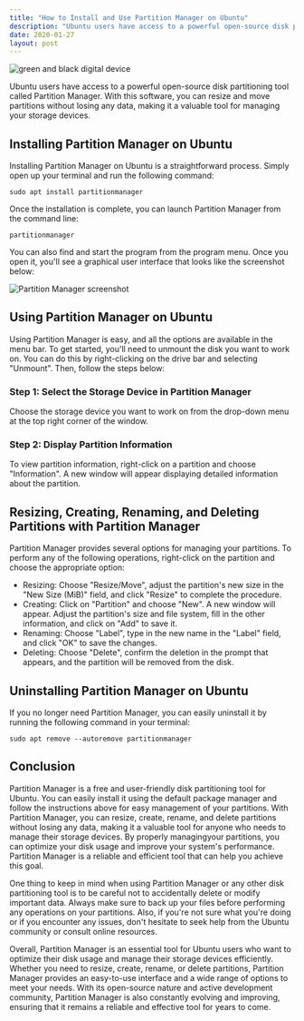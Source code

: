 ```yaml
---
title: "How to Install and Use Partition Manager on Ubuntu"
description: "Ubuntu users have access to a powerful open-source disk partitioning tool called Partition Manager. With this software, you can resize and move partitions without losing any data, making it a valuable tool for managing your storage devices."
date: 2020-01-27
layout: post
---
```


<article>
  <img alt="green and black digital device" src="https://images.unsplash.com/photo-1629654291663-b91ad427698f?crop=entropy&amp;cs=tinysrgb&amp;fit=max&amp;fm=jpg&amp;ixid=Mnw0NDU0ODN8MHwxfHNlYXJjaHwxfHxIb3clMjB0byUyMEluc3RhbGwlMjBhbmQlMjBVc2UlMjBQYXJ0aXRpb24lMjBNYW5hZ2VyJTIwb24lMjBVYnVudHV8ZW58MHwwfHx8MTY4MzY2MDk1MQ&amp;ixlib=rb-4.0.3&amp;q=80&amp;w=1080"/>
  <p>Ubuntu users have access to a powerful open-source disk partitioning tool called Partition Manager. With this software, you can resize and move partitions without losing any data, making it a valuable tool for managing your storage devices.</p>
  <h2>Installing Partition Manager on Ubuntu</h2>
  <p>Installing Partition Manager on Ubuntu is a straightforward process. Simply open up your terminal and run the following command:</p>
  <pre><code>sudo apt install partitionmanager</code></pre>
  <p>Once the installation is complete, you can launch Partition Manager from the command line:</p>
  <pre><code>partitionmanager</code></pre>
  <p>You can also find and start the program from the program menu. Once you open it, you'll see a graphical user interface that looks like the screenshot below:</p>
  <img alt="Partition Manager screenshot" src="partition-manager-screenshot.png"/>
  <h2>Using Partition Manager on Ubuntu</h2>
  <p>Using Partition Manager is easy, and all the options are available in the menu bar. To get started, you'll need to unmount the disk you want to work on. You can do this by right-clicking on the drive bar and selecting "Unmount". Then, follow the steps below:</p>
  <h3>Step 1: Select the Storage Device in Partition Manager</h3>
  <p>Choose the storage device you want to work on from the drop-down menu at the top right corner of the window.</p>
  <h3>Step 2: Display Partition Information</h3>
  <p>To view partition information, right-click on a partition and choose "Information". A new window will appear displaying detailed information about the partition.</p>
  <h2>Resizing, Creating, Renaming, and Deleting Partitions with Partition Manager</h2>
  <p>Partition Manager provides several options for managing your partitions. To perform any of the following operations, right-click on the partition and choose the appropriate option:</p>
  <ul>
    <li>Resizing: Choose "Resize/Move", adjust the partition's new size in the "New Size (MiB)" field, and click "Resize" to complete the procedure.</li>
    <li>Creating: Click on "Partition" and choose "New". A new window will appear. Adjust the partition's size and file system, fill in the other information, and click on "Add" to save it.</li>
    <li>Renaming: Choose "Label", type in the new name in the "Label" field, and click "OK" to save the changes.</li>
    <li>Deleting: Choose "Delete", confirm the deletion in the prompt that appears, and the partition will be removed from the disk.</li>
  </ul>
  <h2>Uninstalling Partition Manager on Ubuntu</h2>
  <p>If you no longer need Partition Manager, you can easily uninstall it by running the following command in your terminal:</p>
  <pre><code>sudo apt remove --autoremove partitionmanager</code></pre>
  <h2>Conclusion</h2>
  <p>Partition Manager is a free and user-friendly disk partitioning tool for Ubuntu. You can easily install it using the default package manager and follow the instructions above for easy management of your partitions. With Partition Manager, you can resize, create, rename, and delete partitions without losing any data, making it a valuable tool for anyone who needs to manage their storage devices. By properly managingyour partitions, you can optimize your disk usage and improve your system's performance. Partition Manager is a reliable and efficient tool that can help you achieve this goal.</p>
  <p>One thing to keep in mind when using Partition Manager or any other disk partitioning tool is to be careful not to accidentally delete or modify important data. Always make sure to back up your files before performing any operations on your partitions. Also, if you're not sure what you're doing or if you encounter any issues, don't hesitate to seek help from the Ubuntu community or consult online resources.</p>
  <p>Overall, Partition Manager is an essential tool for Ubuntu users who want to optimize their disk usage and manage their storage devices efficiently. Whether you need to resize, create, rename, or delete partitions, Partition Manager provides an easy-to-use interface and a wide range of options to meet your needs. With its open-source nature and active development community, Partition Manager is also constantly evolving and improving, ensuring that it remains a reliable and effective tool for years to come.</p>
</article>